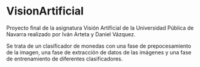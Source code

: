 # VisionArtificial

Proyecto final de la asignatura Visión Artificial de la Universidad Pública de Navarra realizado por Iván Arteta y Daniel Vázquez.

Se trata de un clasificador de monedas con una fase de prepocesamiento de la imagen, una fase de extracción de datos de las imágenes y una fase de entrenamiento de diferentes clasificadores.
